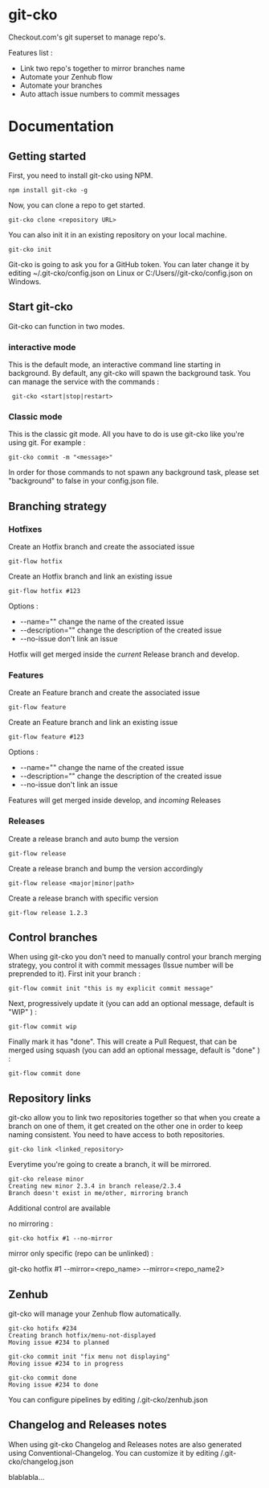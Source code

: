 # git-cko

Checkout.com's git superset to manage repo's.

Features list :

 * Link two repo's together to mirror branches name
 * Automate your Zenhub flow
 * Automate your branches
 * Auto attach issue numbers to commit messages

# Documentation

## Getting started

First, you need to install git-cko using NPM.

    npm install git-cko -g

Now, you can clone a repo to get started.

    git-cko clone <repository URL>

You can also init it in an existing repository on your local machine.

    git-cko init

Git-cko is going to ask you for a GitHub token. You can later change it by editing ~/.git-cko/config.json on Linux or C:/Users/<name>/git-cko/config.json on Windows.

## Start git-cko

Git-cko can function in two modes.


### interactive mode

This is the default mode, an interactive command line starting in background.
By default, any git-cko will spawn the background task. You can manage the service with the commands :

     git-cko <start|stop|restart>

### Classic mode

This is the classic git mode. All you have to do is use git-cko like you're using git. For example :

    git-cko commit -m "<message>"

In order for those commands to not spawn any background task, please set "background" to false in your config.json file.

## Branching strategy

### Hotfixes

Create an Hotfix branch and create the associated issue

    git-flow hotfix

Create an Hotfix branch and link an existing issue

    git-flow hotfix #123

Options :

 * --name="<name>" change the name of the created issue
 * --description="<description>" change the description of the created issue
 * --no-issue don't link an issue

Hotfix will get merged inside the *current* Release branch and develop.

### Features

Create an Feature branch and create the associated issue

    git-flow feature

Create an Feature branch and link an existing issue

    git-flow feature #123

Options :

 * --name="<name>" change the name of the created issue
 * --description="<description>" change the description of the created issue
 * --no-issue don't link an issue

Features will get merged inside develop, and *incoming* Releases

### Releases

Create a release branch and auto bump the version

    git-flow release

Create a release branch and bump the version accordingly

    git-flow release <major|minor|path>

Create a release branch with specific version

    git-flow release 1.2.3

## Control branches

When using git-cko you don't need to manually control your branch merging strategy, you control it with commit messages (Issue number will be preprended to it). First init your branch :

    git-flow commit init "this is my explicit commit message"

Next, progressively update it (you can add an optional message, default is "WIP" ) :

    git-flow commit wip

Finally mark it has "done". This will create a Pull Request, that can be merged using squash (you can add an optional message, default is "done" ) :

    git-flow commit done

## Repository links

git-cko allow you to link two repositories together so that when you create a branch on one of them, it get created on the other one in order to keep naming consistent. You need to have access to both repositories.

    git-cko link <linked_repository>

Everytime you're going to create a branch, it will be mirrored.

    git-cko release minor
    Creating new minor 2.3.4 in branch release/2.3.4
    Branch doesn't exist in me/other, mirroring branch

Additional control are available

no mirroring :

    git-cko hotfix #1 --no-mirror

mirror only specific (repo can be unlinked) :

git-cko hotfix #1 --mirror=<repo_name> --mirror=<repo_name2>


## Zenhub

git-cko will manage your Zenhub flow automatically.

    git-cko hotifx #234
    Creating branch hotfix/menu-not-displayed
    Moving issue #234 to planned

    git-cko commit init "fix menu not displaying"
    Moving issue #234 to in progress

    git-cko commit done
    Moving issue #234 to done

You can configure pipelines by editing <repo>/.git-cko/zenhub.json


## Changelog and Releases notes

When using git-cko Changelog and Releases notes are also generated using Conventional-Changelog.
You can customize it by editing <repo>/.git-cko/changelog.json

blablabla...
